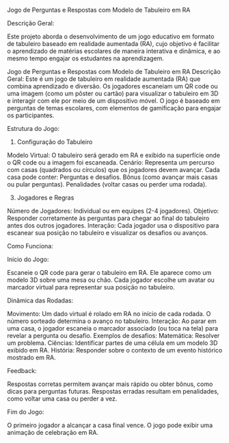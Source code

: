 Jogo de Perguntas e Respostas com Modelo de Tabuleiro em RA

Descrição Geral:

Este projeto aborda o desenvolvimento de um jogo educativo em formato de tabuleiro baseado em realidade aumentada (RA), cujo objetivo é facilitar o aprendizado de matérias escolares de maneira interativa e dinâmica, e ao mesmo tempo engajar os estudantes na aprendizagem. 


Jogo de Perguntas e Respostas com Modelo de Tabuleiro em RA
Descrição Geral:
Este é um jogo de tabuleiro em realidade aumentada (RA) que combina aprendizado e diversão. Os jogadores escaneiam um QR code ou uma imagem (como um pôster ou cartão) para visualizar o tabuleiro em 3D e interagir com ele por meio de um dispositivo móvel. O jogo é baseado em perguntas de temas escolares, com elementos de gamificação para engajar os participantes.

Estrutura do Jogo:

1. Configuração do Tabuleiro
   
Modelo Virtual: O tabuleiro será gerado em RA e exibido na superfície onde o QR code ou a imagem foi escaneada.
Cenário: Representa um percurso com casas (quadrados ou círculos) que os jogadores devem avançar. Cada casa pode conter:
Perguntas e desafios.
Bônus (como avançar mais casas ou pular perguntas).
Penalidades (voltar casas ou perder uma rodada).

3. Jogadores e Regras

Número de Jogadores: Individual ou em equipes (2-4 jogadores).
Objetivo: Responder corretamente às perguntas para chegar ao final do tabuleiro antes dos outros jogadores.
Interação: Cada jogador usa o dispositivo para escanear sua posição no tabuleiro e visualizar os desafios ou avanços.

Como Funciona:

Início do Jogo:

Escaneie o QR code para gerar o tabuleiro em RA. Ele aparece como um modelo 3D sobre uma mesa ou chão.
Cada jogador escolhe um avatar ou marcador virtual para representar sua posição no tabuleiro.

Dinâmica das Rodadas:

Movimento: Um dado virtual é rolado em RA no início de cada rodada. O número sorteado determina o avanço no tabuleiro.
Interação: Ao parar em uma casa, o jogador escaneia o marcador associado (ou toca na tela) para revelar a pergunta ou desafio.
Exemplos de desafios:
Matemática: Resolver um problema.
Ciências: Identificar partes de uma célula em um modelo 3D exibido em RA.
História: Responder sobre o contexto de um evento histórico mostrado em RA.

Feedback:

Respostas corretas permitem avançar mais rápido ou obter bônus, como dicas para perguntas futuras.
Respostas erradas resultam em penalidades, como voltar uma casa ou perder a vez.

Fim do Jogo:

O primeiro jogador a alcançar a casa final vence. O jogo pode exibir uma animação de celebração em RA.


